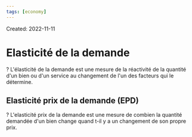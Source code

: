 ```yaml
---
tags: [economy]
---
```

Created: 2022-11-11

# Elasticité de la demande
?
L'élasticité de la demande est une mesure de la réactivité de la quantité d'un bien ou d'un service au changement de l'un des facteurs qui le détermine.
<!--SR:!2024-02-18,102,210-->

## Elasticité prix de la demande (EPD)
?
L'elasticité prix de la demande est une mesure de combien la quantité demandée d'un bien change quand t-il y a un changement de son propre prix.
<!--SR:!2024-02-27,104,210-->